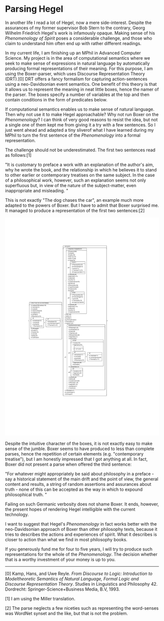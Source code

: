 # Parsing Hegel


In another life I read a lot of Hegel, now a mere side-interest. Despite the assurances of my former supervisor Bob Stern to the contrary, Georg Wilhelm Friedrich Hegel's work is infamously opaque. Making sense of his *Phenomenology of Spirit* poses a considerable challenge, and those who claim to understand him often end up with rather different readings.

In my current life, I am finishing up an MPhil in Advanced Computer Science. My project is in the area of computational semantics where we seek to make sense of expressions in natural language by automatically producing formal representations of their meaning. For this purpose, I am using the Boxer-parser, which uses Discourse Representation Theory (DRT).[0] DRT offers a fancy formalism for capturing action-sentences using a neo-Davidsonian event semantics. One benefit of this theory is that it allows us to represent the meaning in neat little boxes, hence the namer of the parser. The boxes specify a number of variables at the top and then contain conditions in the form of predicates below.

If computational semantics enables us to make sense of natural language. Then why not use it to make Hegel approachable? Why not run Boxer on the *Phenomenology*? I can think of very good reasons to resist the idea, but not a single one of them kept  me from giving it a try with a few sentences. So I just went ahead and adapted a tiny sliverof  what I have learned during my MPhil to turn the first sentence of the *Phenomenology* into a formal representation.

The challenge should not be underestimated. The first two sentences read as follows:[1]

"It is customary to preface a work with an explanation of the author's aim, why he wrote the book, and the relationship in which he believes it to stand to other earlier or contemporary treatises on the same subject. In the case of a philosophical work, however, such an explanation seems not only superfluous but, in view of the nature of the subject-matter, even inappropriate and misleading. "

This is not exactly "The dog chases the car", an example much more adapted to the powers of Boxer. But I have to admit that Boxer surprised me. It managed to produce a representation of the first two sentences:[2]

<img src="https://raw.githubusercontent.com/dstrohmaier/parsinghegel/master/data/box_first_sent.svg?sanitize=true">

Despite the intuitive character of the boxes, it is not exactly easy to make sense of the jumble. Boxer seems to have produced to less than complete parses, hence the repetition of certain elements (e.g. "contemporary treatise"), but I am honestly impressed that I got anything at all. In fact, Boxer did not present a parse when offered the third sentence:

"For whatever might appropriately be said about philosophy in a preface - say a historical statement of the main drift and the point of view, the general content and results, a string of random assertions and assurances about truth - none of this can be accepted as the way in which to expound philosophical truth. "

Failing on such Germanic verbosity does not shame Boxer. It ends, however, the present hopes of rendering Hegel intelligible with the current technology.

I want to suggest that Hegel's *Phenomenology* in fact works better with the neo-Davidsonian approach of Boxer than other philosophy texts, because it tries to describes the actions and experiences of spirit. What it describes is closer to action than what we find in most philosophy books. 

If you generously fund me for four to five years, I will try to produce such representations for the whole of the *Phenomenology*. The decision whether that is a worthy investment of your money is up to you.

---

[0] Kamp, Hans, and Uwe Reyle. *From Discourse to Logic: Introduction to Modeltheoretic Semantics of Natural Language, Formal Logic and Discourse Representation Theory*. Studies in Linguistics and Philosophy 42. Dordrecht: Springer-Science+Business Media, B.V, 1993.

[1] I am using the Miller translation.

[2] The parse neglects a few niceties such as representing the word-senses was WordNet synset and the like, but that is not the problem.
